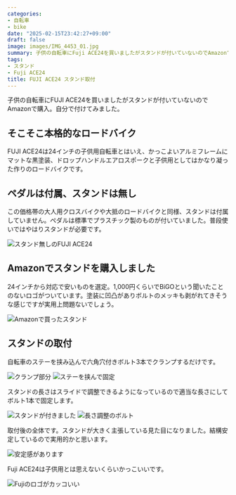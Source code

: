 ```yaml
---
categories:
- 自転車
- bike
date: "2025-02-15T23:42:27+09:00"
draft: false
image: images/IMG_4453_01.jpg
summary: 子供の自転車にFuji ACE24を買いましたがスタンドが付いていないのでAmazonで購入し、DIYで付けてみました。
tags:
- スタンド
- Fuji ACE24
title: FUJI ACE24 スタンド取付
---
```



子供の自転車にFUJI ACE24を買いましたがスタンドが付いていないのでAmazonで購入。自分で付けてみました。

## そこそこ本格的なロードバイク

FUJI
ACE24は24インチの子供用自転車とはいえ、かっこよいアルミフレームにマットな黒塗装、ドロップハンドルエアロスポークと子供用としてはかなり凝った作りのロードバイクです。

## ペダルは付属、スタンドは無し

この価格帯の大人用クロスバイクや大抵のロードバイクと同様、スタンドは付属していません。ペダルは標準でプラスチック製のものが付いていました。普段使いではやはりスタンドが必要です。

![スタンド無しのFUJI ACE24](./images/IMG_4445_01.jpg)

## Amazonでスタンドを購入しました

24インチから対応で安いものを選定。1,000円くらいでBiGOという聞いたことのないロゴがついています。塗装に凹凸がありボルトのメッキも剥がれてきそうな感じですが実用上問題ないでしょう。

![Amazonで買ったスタンド](./images/IMG_4447_01.jpg)

## スタンドの取付

自転車のステーを挟み込んで六角穴付きボルト3本でクランプするだけです。

![クランプ部分](./images/IMG_4449_01.jpg) ![ステーを挟んで固定](./images/IMG_4450.JPG)

スタンドの長さはスライドで調整できるようになっているので適当な長さにしてボルト1本で固定します。

![スタンドが付きました](./images/IMG_4451_01.jpg) ![長さ調整のボルト](./images/IMG_4452_01.jpg)

取付後の全体です。スタンドが大きく主張している見た目になりました。結構安定しているので実用的かと思います。

![安定感があります](./images/IMG_4453_01.jpg)

Fuji ACE24は子供用とは思えないくらいかっこいいです。

![Fujiのロゴがカッコいい](./images/IMG_4454.JPG)
